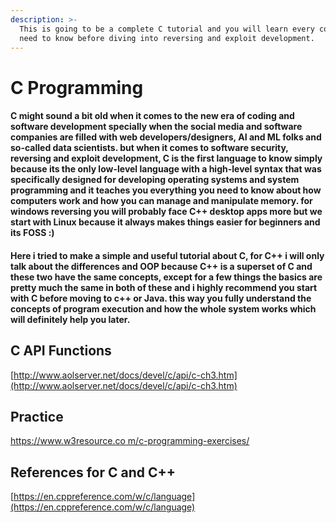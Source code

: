 ```yaml
---
description: >-
  This is going to be a complete C tutorial and you will learn every concept you
  need to know before diving into reversing and exploit development.
---
```


# C Programming

#### C might sound a bit old when it comes to the new era of coding and software development specially when the social media and software companies are filled with web developers/designers, AI and ML folks and so-called data scientists. but when it comes to software security, reversing and exploit development, C is the first language to know simply because its the only low-level language with a high-level syntax that was specifically designed for developing operating systems and system programming and it teaches you everything you need to know about how computers work and how you can manage and manipulate memory. for windows reversing you will probably face C++ desktop apps more but we start with Linux because it always makes things easier for beginners and its FOSS :)

#### Here i tried to make a simple and useful tutorial about C, for C++ i will only talk about the differences and OOP because C++ is a superset of C and these two have the same concepts, except for a few things the basics are pretty much the same in both of these and i highly recommend you start with C before moving to c++ or Java. this way you fully understand the concepts of program execution and how the whole system works which will definitely help you later.

## C API Functions

[http://www.aolserver.net/docs/devel/c/api/c-ch3.htm](http://www.aolserver.net/docs/devel/c/api/c-ch3.htm)

## Practice

[https://www.w3resource.co m/c-programming-exercises/](https://www.w3resource.com/c-programming-exercises/)

## References for C and C++

[https://en.cppreference.com/w/c/language](https://en.cppreference.com/w/c/language)
